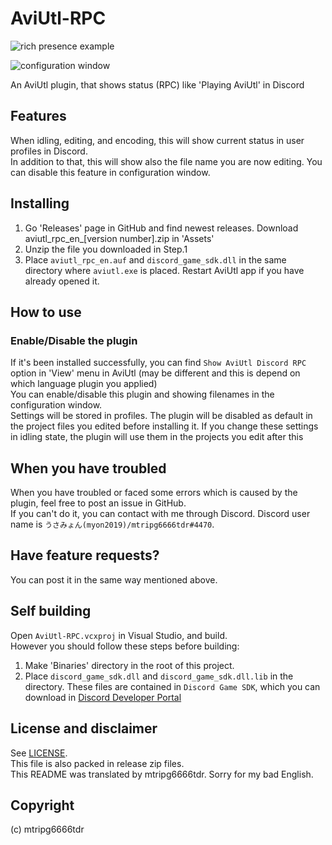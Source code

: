 # AviUtl-RPC 
![rich presence example](https://user-images.githubusercontent.com/56076195/151333122-b7f83afd-fb80-4191-a368-b43edea5a9a8.png)
  
![configuration window](https://user-images.githubusercontent.com/56076195/151332948-63068f62-5563-40f6-a889-b9d8091cd79b.png)
  
An AviUtl plugin, that shows status (RPC) like 'Playing AviUtl' in Discord

## Features
When idling, editing, and encoding, this will show current status in user profiles in Discord.  
In addition to that, this will show also the file name you are now editing. You can disable this feature in configuration window.  

## Installing
1. Go 'Releases' page in GitHub and find newest releases. Download aviutl_rpc_en_[version number].zip in 'Assets'    
2. Unzip the file you downloaded in Step.1    
3. Place `aviutl_rpc_en.auf` and `discord_game_sdk.dll` in the same directory where `aviutl.exe` is placed. Restart AviUtl app if you have already opened it.  

## How to use
### Enable/Disable the plugin
If it's been installed successfully, you can find `Show AviUtl Discord RPC` option in 'View' menu in AviUtl (may be different and this is depend on which language plugin you applied)  
You can enable/disable this plugin and showing filenames in the configuration window.  
Settings will be stored in profiles. The plugin will be disabled as default in the project files you edited before installing it.
If you change these settings in idling state, the plugin will use them in the projects you edit after this

## When you have troubled
When you have troubled or faced some errors which is caused by the plugin, feel free to post an issue in GitHub.  
If you can't do it, you can contact with me through Discord. Discord user name is `うさみょん(myon2019)/mtripg6666tdr#4470`.

## Have feature requests?
You can post it in the same way mentioned above.

## Self building
Open `AviUtl-RPC.vcxproj` in Visual Studio, and build.  
However you should follow these steps before building:
1. Make 'Binaries' directory in the root of this project.
2. Place `discord_game_sdk.dll` and `discord_game_sdk.dll.lib` in the directory. These files are contained in `Discord Game SDK`, which you can download in [Discord Developer Portal](https://discord.com/developers/docs/game-sdk/sdk-starter-guide)

## License and disclaimer
See [LICENSE](../LICENSE).  
This file is also packed in release zip files.  
This README was translated by mtripg6666tdr. Sorry for my bad English.

## Copyright
(c) mtripg6666tdr
